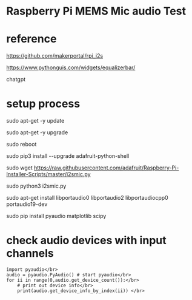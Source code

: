 # Raspberry Pi MEMS Mic audio Test
# reference 
https://github.com/makerportal/rpi_i2s

https://www.pythonguis.com/widgets/equalizerbar/

chatgpt


# setup process

sudo apt-get -y update

sudo apt-get -y upgrade

sudo reboot

sudo pip3 install --upgrade adafruit-python-shell</br>

sudo wget https://raw.githubusercontent.com/adafruit/Raspberry-Pi-Installer-Scripts/master/i2smic.py</br>

sudo python3 i2smic.py</br>

sudo apt-get install libportaudio0 libportaudio2 libportaudiocpp0 portaudio19-dev</br>

sudo pip install pyaudio matplotlib scipy</br>

# check audio devices with input channels

    import pyaudio</br>
    audio = pyaudio.PyAudio() # start pyaudio</br>
    for ii in range(0,audio.get_device_count()):</br>
        # print out device info</br>
        print(audio.get_device_info_by_index(ii)) </br>


